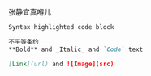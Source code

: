 张静宜真嘚儿


```markdown
Syntax highlighted code block

不平等条约
**Bold** and _Italic_ and `Code` text

[Link](url) and ![Image](src)

```

